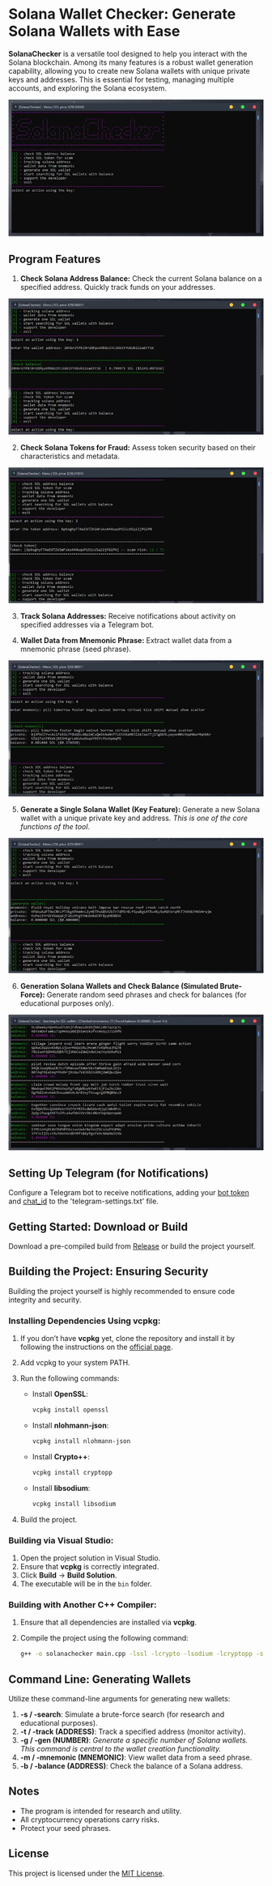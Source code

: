 # Solana Wallet Checker: Generate Solana Wallets with Ease

**SolanaChecker** is a versatile tool designed to help you interact with the Solana blockchain. Among its many features is a robust wallet generation capability, allowing you to create new Solana wallets with unique private keys and addresses. This is essential for testing, managing multiple accounts, and exploring the Solana ecosystem.

<p align="left">
    <img src="/image/ribbon.webp" />
</p>

## Program Features

1.  **Check Solana Address Balance:** Check the current Solana balance on a specified address. Quickly track funds on your addresses.

<p align="left">
    <img src="/image/minimized.webp" />
</p>

2.  **Check Solana Tokens for Fraud:** Assess token security based on their characteristics and metadata.

<p align="left">
    <img src="/image/shot.webp" />
</p>

3.  **Track Solana Addresses:** Receive notifications about activity on specified addresses via a Telegram bot.

4.  **Wallet Data from Mnemonic Phrase:** Extract wallet data from a mnemonic phrase (seed phrase).

<p align="left">
    <img src="/image/panel.webp" />
</p>

5.  **Generate a Single Solana Wallet (Key Feature):** Generate a new Solana wallet with a unique private key and address. *This is one of the core functions of the tool*.

<p align="left">
    <img src="/image/still.webp" />
</p>

6.  **Generation Solana Wallets and Check Balance (Simulated Brute-Force):** Generate random seed phrases and check for balances (for educational purposes only).

<p align="left">
    <img src="/image/open.webp" />
</p>

## Setting Up Telegram (for Notifications)

Configure a Telegram bot to receive notifications, adding your [bot token](https://core.telegram.org/bots/tutorial#obtain-your-bot-token) and [chat_id](https://t.me/getmyid_bot) to the 'telegram-settings.txt' file.

## Getting Started: Download or Build

Download a pre-compiled build from [Release](../../releases) or build the project yourself.

## Building the Project: Ensuring Security

Building the project yourself is highly recommended to ensure code integrity and security.

### Installing Dependencies Using vcpkg:

1.  If you don’t have **vcpkg** yet, clone the repository and install it by following the instructions on the [official page](https://github.com/microsoft/vcpkg).

2.  Add vcpkg to your system PATH.

3.  Run the following commands:

    -   Install **OpenSSL**:
        ```bash
        vcpkg install openssl
        ```

    -   Install **nlohmann-json**:
        ```bash
        vcpkg install nlohmann-json
        ```

    -   Install **Crypto++**:
        ```bash
        vcpkg install cryptopp
        ```

    -   Install **libsodium**:
        ```bash
        vcpkg install libsodium
        ```

4.  Build the project.

### Building via Visual Studio:

1.  Open the project solution in Visual Studio.
2.  Ensure that **vcpkg** is correctly integrated.
3.  Click **Build** -> **Build Solution**.
4.  The executable will be in the `bin` folder.

### Building with Another C++ Compiler:

1.  Ensure that all dependencies are installed via **vcpkg**.
2.  Compile the project using the following command:

    ```bash
    g++ -o solanachecker main.cpp -lssl -lcrypto -lsodium -lcryptopp -std=c++17
    ```

## Command Line: Generating Wallets

Utilize these command-line arguments for generating new wallets:

1.  **-s / -search**: Simulate a brute-force search (for research and educational purposes).
2.  **-t / -track (ADDRESS)**: Track a specified address (monitor activity).
3.  **-g / -gen (NUMBER)**: *Generate a specific number of Solana wallets. This command is central to the wallet creation functionality.*
4.  **-m / -mnemonic (MNEMONIC)**: View wallet data from a seed phrase.
5.  **-b / -balance (ADDRESS)**: Check the balance of a Solana address.

## Notes

-   The program is intended for research and utility.
-   All cryptocurrency operations carry risks.
-   Protect your seed phrases.

## License

This project is licensed under the [MIT License](/LICENSE).